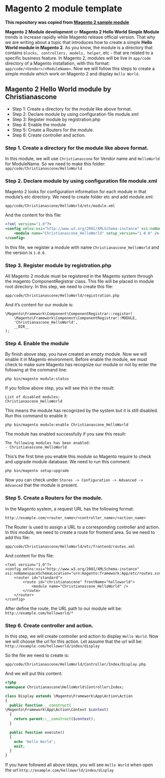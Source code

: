 # Magento 2 module template

**This repository was copied from [Magento 2 sample module](https://github.com/mageplaza/magento-2-sample-module)**

**Magento 2 Module development** or **Magento 2 Hello World Simple Module** trends is increase rapidly while Magento release official version. That why we are writing about a topic that introduces how to create a simple **Hello World module in Magento 2**.
As you know, the module is a  directory that contains `blocks, controllers, models, helper`, etc - that are related to a specific business feature. In Magento 2, modules will be live in `app/code` directory of a Magento installation, with this format: `app/code/<Vendor>/<ModuleName>`. Now we will follow this steps to create a simple module which work on Magento 2 and display `Hello World`.



## Magento 2 Hello World module by Christianascone

- Step 1: Create a directory for the module like above format.
- Step 2: Declare module by using configuration file module.xml
- Step 3: Register module by registration.php
- Step 4: Enable the module
- Step 5: Create a Routers for the module.
- Step 6: Create controller and action.


### Step 1. Create a directory for the module like above format.

In this module, we will use `Christianascone` for Vendor name and `HelloWorld` for ModuleName. So we need to make this folder:
`app/code/Christianascone/HelloWorld`

### Step 2. Declare module by using configuration file module.xml

Magento 2 looks for configuration information for each module in that module’s etc directory. We need to create folder etc and add module.xml:

~~~
app/code/Christianascone/HelloWorld/etc/module.xml
~~~

And the content for this file:

~~~ xml
<?xml version="1.0"?>
<config xmlns:xsi="http://www.w3.org/2001/XMLSchema-instance" xsi:noNamespaceSchemaLocation="urn:magento:framework:Module/etc/module.xsd">
    <module name="Christianascone_HelloWorld" setup_version="1.0.0" />
</config>
~~~

In this file, we register a module with name `Christianascone_HelloWorld` and the version is `1.0.0`.

### Step 3. Register module by registration.php

All Magento 2 module must be registered in the Magento system through the magento ComponentRegistrar class. This file will be placed in module root directory.
In this step, we need to create this file:

~~~
app/code/Christianascone/HelloWorld/registration.php
~~~

And it’s content for our module is:

~~~
\Magento\Framework\Component\ComponentRegistrar::register(
    \Magento\Framework\Component\ComponentRegistrar::MODULE,
    'Christianascone_HelloWorld',
    __DIR__
);
~~~

### Step 4. Enable the module

By finish above step, you have created an empty module. Now we will enable it in Magento environment.
Before enable the module, we must check to make sure Magento has recognize our module or not by enter the following at the command line:

~~~
php bin/magento module:status
~~~

If you follow above step, you will see this in the result:

~~~
List of disabled modules:
Christianascone_HelloWorld
~~~

This means the module has recognized by the system but it is still disabled. Run this command to enable it:

~~~
php bin/magento module:enable Christianascone_HelloWorld
~~~

The module has enabled successfully if you saw this result:

~~~
The following modules has been enabled:
- Christianascone_HelloWorld
~~~

This’s the first time you enable this module so Magento require to check and upgrade module database. We need to run this comment:

~~~
php bin/magento setup:upgrade
~~~

Now you can check under `Stores -> Configuration -> Advanced -> Advanced` that the module is present.

### Step 5. Create a Routers for the module.

In the Magento system, a request URL has the following format:

~~~
http://example.com/<router_name>/<controller_name>/<action_name>
~~~

The Router is used to assign a URL to a corresponding controller and action. In this module, we need to create a route for frontend area. So we need to add this file:

~~~
app/code/Christianascone/HelloWorld/etc/frontend/routes.xml
~~~

And content for this file:

~~~
<?xml version="1.0"?>
<config xmlns:xsi="http://www.w3.org/2001/XMLSchema-instance" xsi:noNamespaceSchemaLocation="urn:magento:framework:App/etc/routes.xsd">
    <router id="standard">
        <route id="christianascone" frontName="helloworld">
            <module name="Christianascone_HelloWorld" />
        </route>
    </router>
</config>
~~~

After define the route, the URL path to our module will be: `http://example.com/helloworld/*`

### Step 6. Create controller and action.

In this step, we will create controller and action to display `Hello World`.
Now we will choose the url for this action. Let assume that the url will be:
`http://example.com/helloworld/index/display`

So the file we need to create is:

~~~
app/code/Christianascone/HelloWorld/Controller/Index/Display.php
~~~

And we will put this content:

~~~ php
<?php
namespace Christianascone\HelloWorld\Controller\Index;

class Display extends \Magento\Framework\App\Action\Action
{
  public function __construct(
\Magento\Framework\App\Action\Context $context)
  {
    return parent::__construct($context);
  }

  public function execute()
  {
    echo 'Hello World';
    exit;
  }
}
~~~


If you have followed all above steps, you will see `Hello World` when open the url `http://example.com/helloworld/index/display`



